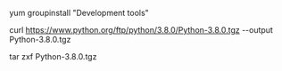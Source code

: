 yum groupinstall "Development tools"

curl https://www.python.org/ftp/python/3.8.0/Python-3.8.0.tgz --output Python-3.8.0.tgz

tar zxf Python-3.8.0.tgz

